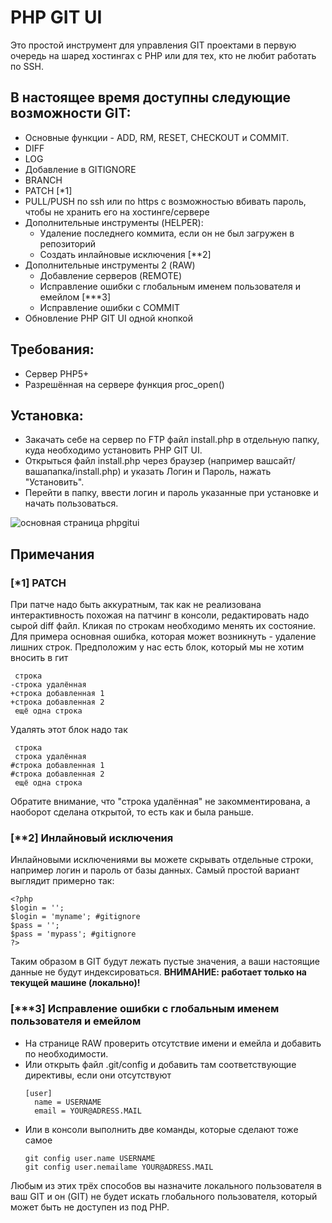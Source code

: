 # PHP GIT UI
Это простой инструмент для управления GIT проектами в первую очередь на шаред хостингах с PHP или для тех, кто не любит работать по SSH.

## В настоящее время доступны следующие возможности GIT:
- Основные функции - ADD, RM, RESET, CHECKOUT и COMMIT.
- DIFF
- LOG
- Добавление в GITIGNORE
- BRANCH
- PATCH [*1]
- PULL/PUSH по ssh или по https с возможностью вбивать пароль, чтобы не хранить его на хостинге/сервере
- Дополнительные инструменты (HELPER):
  - Удаление последнего коммита, если он не был загружен в репозиторий
  - Создать инлайновые исключения [**2]
- Дополнительные инструменты 2 (RAW)
  - Добавление серверов (REMOTE)
  - Исправление ошибки с глобальным именем пользователя и емейлом [***3] 
  - Исправление ошибки с COMMIT
- Обновление PHP GIT UI одной кнопкой

## Требования:
- Сервер PHP5+
- Разрешённая на сервере функция proc_open()

## Установка:
- Закачать себе на сервер по FTP файл install.php в отдельную папку, куда необходимо установить PHP GIT UI.
- Открыться файл install.php через браузер (например вашсайт/вашапапка/install.php) и указать Логин и Пароль, нажать "Установить".
- Перейти в папку, ввести логин и пароль указанные при установке и начать пользоваться.

![основная страница phpgitui](https://user-images.githubusercontent.com/11264786/46240019-32486380-c3b2-11e8-8640-dd6008744287.png)


## Примечания

### [*1] PATCH
При патче надо быть аккуратным, так как не реализована интерактивность похожая на патчинг в консоли, редактировать надо сырой diff файл. Кликая по строкам необходимо менять их состояние. Для примера основная ошибка, которая может возникнуть - удаление лишних строк. Предположим у нас есть блок, который мы не хотим вносить в гит
```
 строка
-строка удалённая
+строка добавленная 1 
+строка добавленная 2
 ещё одна строка
```
Удалять этот блок надо так
```
 строка
 строка удалённая
#строка добавленная 1 
#строка добавленная 2
 ещё одна строка
```
Обратите внимание, что "строка удалённая" не закомментирована, а наоборот сделана открытой, то есть как и была раньше.

### [**2] Инлайновый исключения
Инлайновыми исключениями вы можете скрывать отдельные строки, например логин и пароль от базы данных. Самый простой вариант выглядит примерно так:
```
<?php
$login = '';
$login = 'myname'; #gitignore
$pass = '';
$pass = 'mypass'; #gitignore
?>
```
Таким образом в GIT будут лежать пустые значения, а ваши настоящие данные не будут индексироваться. **ВНИМАНИЕ: работает только на текущей машине (локально)!**

### [***3] Исправление ошибки с глобальным именем пользователя и емейлом
- На странице RAW проверить отсутствие имени и емейла и добавить по необходимости.
- Или открыть файл .git/config и добавить там соответствующие директивы, если они отсутствуют
  ```
  [user]
  	name = USERNAME
  	email = YOUR@ADRESS.MAIL
  ```
- Или в консоли выполнить две команды, которые сделают тоже самое
  ```
  git config user.name USERNAME
  git config user.nemailame YOUR@ADRESS.MAIL
  ```
Любым из этих трёх способов вы назначите локального пользователя в ваш GIT и он (GIT) не будет искать глобального пользователя, который может быть не доступен из под PHP.
